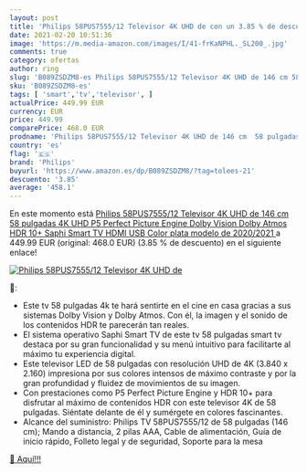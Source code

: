 ```yaml
---
layout: post
title: 'Philips 58PUS7555/12 Televisor 4K UHD de con un 3.85 % de descuento'
date: 2021-02-20 10:51:36
image: 'https://m.media-amazon.com/images/I/41-frKaNPHL._SL200_.jpg'
comments: true
category: ofertas
author: ring
slug: 'B089ZSDZM8-es Philips 58PUS7555/12 Televisor 4K UHD de 146 cm 58...'
sku: 'B089ZSDZM8-es'
tags: [ 'smart','tv','televisor', ]
actualPrice: 449.99 EUR
currency: EUR
price: 449.99
comparePrice: 468.0 EUR
prodname: 'Philips 58PUS7555/12 Televisor 4K UHD de 146 cm  58 pulgadas   4K UHD  P5 Perfect Picture Engine  Dolby Vision  Dolby Atmos  HDR 10+  Saphi Smart TV  HDMI  USB   Color plata  modelo de 2020/2021 '
country: 'es'
flag: '🇪🇸'
brand: 'Philips'
buyurl: 'https://www.amazon.es/dp/B089ZSDZM8/?tag=tolees-21'
descuento: '3.85'
average: '458.1'
---
```


En este momento está [Philips 58PUS7555/12 Televisor 4K UHD de 146 cm  58 pulgadas   4K UHD  P5 Perfect Picture Engine  Dolby Vision  Dolby Atmos  HDR 10+  Saphi Smart TV  HDMI  USB   Color plata  modelo de 2020/2021 ](https://www.amazon.es/dp/B089ZSDZM8/?tag=tolees-21) a 449.99 EUR (original: 468.0 EUR) (3.85 %  de descuento) en el siguiente enlace!

[![Philips 58PUS7555/12 Televisor 4K UHD de](https://m.media-amazon.com/images/I/41-frKaNPHL._SL200_.jpg)](https://www.amazon.es/dp/B089ZSDZM8/?tag=tolees-21)

🔎:

- Este tv 58 pulgadas 4k te hará sentirte en el cine en casa gracias a sus sistemas Dolby Vision y Dolby Atmos. Con él, la imagen y el sonido de los contenidos HDR te parecerán tan reales.
- El sistema operativo Saphi Smart TV de este tv 58 pulgadas smart tv destaca por su gran funcionalidad y su menú intuitivo para facilitarte al máximo tu experiencia digital.
- Este televisor LED de 58 pulgadas con resolución UHD de 4K (3.840 x 2.160) impresiona por sus colores intensos de máximo contraste y por la gran profundidad y fluidez de movimientos de su imagen.
- Con prestaciones como P5 Perfect Picture Engine y HDR 10+ para disfrutar al máximo de contenidos HDR con este televisor 4K de 58 pulgadas. Siéntate delante de él y sumérgete en colores fascinantes.
- Alcance del suministro: Philips TV 58PUS7555/12 de 58 pulgadas (146 cm); Mando a distancia, 2 pilas AAA, Cable de alimentación, Guía de inicio rápido, Folleto legal y de seguridad, Soporte para la mesa

[🛒 Aquí!!!](https://www.amazon.es/dp/B089ZSDZM8/?tag=tolees-21)

